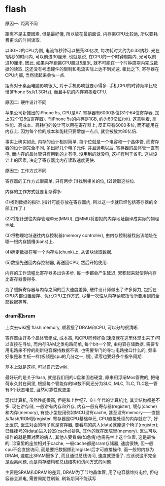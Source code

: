# flash

原因一: 距离不同

距离不是主要因素, 但是最好懂, 所以放在最前面说. 内存离CPU比较远, 所以要耗费更长的时间读取.

以3GHz的CPU为例, 电流每秒钟可以振荡30亿次, 每次耗时大约为0.33纳秒. 光在1纳秒的时间内, 可以前进30厘米. 也就是说, 在CPU的一个时钟周期内, 光可以前进10厘米. 因此, 如果内存距离CPU超过5厘米, 就不可能在一个时钟周期内完成数据的读取, 这还没有考虑硬件的限制和电流实际上达不到光速. 相比之下, 寄存器在CPU内部, 当然读起来会快一点.

距离对于桌面电脑影响很大, 对于手机影响就要小得多. 手机CPU的时钟频率比较慢(iPhone 5s为1.3GHz), 而且手机的内存紧挨着CPU.

原因二: 硬件设计不同

苹果公司新推出的iPhone 5s, CPU是A7, 寄存器有6000多位(31个64位寄存器, 加上32个128位寄存器). 而iPhone 5s的内存是1GB, 约为80亿位(bit). 这意味着, 高性能、高成本、高耗电的设计可以用在寄存器上, 反正只有6000多位, 而不能用在内存上. 因为每个位的成本和能耗只要增加一点点, 就会被放大80亿倍.

事实上确实如此, 内存的设计相对简单, 每个位就是一个电容和一个晶体管, 而寄存器的设计则完全不同, 多出好几个电子元件. 并且通电以后, 寄存器的晶体管一直有电, 而内存的晶体管只有用到的才有电, 没用到的就没电, 这样有利于省电. 这些设计上的因素, 决定了寄存器比内存读取速度更快.

原因三: 工作方式不同

寄存器的工作方式很简单, 只有两步:(1)找到相关的位, (2)读取这些位.

内存的工作方式就要复杂得多:

(1)找到数据的指针.(指针可能存放在寄存器内, 所以这一步就已经包括寄存器的全部工作了.)

(2)将指针送往内存管理单元(MMU), 由MMU将虚拟的内存地址翻译成实际的物理地址.

(3)将物理地址送往内存控制器(memory controller), 由内存控制器找出该地址在哪一根内存插槽(bank)上.

(4)确定数据在哪一个内存块(chunk)上, 从该块读取数据.

(5)数据先送回内存控制器, 再送回CPU, 然后开始使用.

内存的工作流程比寄存器多出许多步. 每一步都会产生延迟, 累积起来就使得内存比寄存器慢得多.

为了缓解寄存器与内存之间的巨大速度差异, 硬件设计师做出了许多努力, 包括在CPU内部设置缓存、优化CPU工作方式, 尽量一次性从内存读取指令所要用到的全部数据等等.

### dram和sram

上次去wiki搜 flash memory, 顺着搜了DRAM和CPU, 可以分的很清晰.

寄存器由好多个晶体管组成, 成本高, 和CPU同频好象(速度就在这里体现出来了)可以直接在寻址, 而内存RAM之类电路简单, 每个bit一个管, 由电容存储数据, 需要专用电路来不停的刷新电容保持数据不丢, 也需要专门的寻址电路接口什么的, 频率好象是和主板一样(板频是cpu的几分之一, 慢), 读写也要好多个指令周期.

基本上就是这样, 可以自己去wiki.

最好玩的是关于flash, 就是我们用的U盘和固态硬盘, 原来用浮闸Mos管做的, 把电荷永久封在闸里, 根据每个管能存的bit数不同还分为SLC, MLC, TLC, TLC是一管有3个状态电位, 当然可靠性就更差

现代计算机, 虽然性能很高, 但是和上世纪7、8十年代的计算机比, 其实结构都差不多. 现在讲存储, 一般讲有内存和外存, 内存一般有寄存器(register), 缓存(cache)和内存(memory), 有些小型应用例如MCU没有cache, 甚至没有memory——直接从flash/ROM到register. 寄存器是CPU基础单元, CPU直接处理的内存就它了, 好比医院, 医生对面的椅子就是寄存器, 要看病的病人(data)就座这个椅子(register); 已经挂号的(data)进入诊室(cache)排队, 其他的就在医院里(memory). 医生可以操作的就是面对面的病人, 其他人要看病(如急病)也需先坐上这个位置, 这是最快的. 诊室里的座位相对于cache, 一般cache都是sram存储器, 速度很快, 但一般cpu不会直接访问, 而是要把数据挪到register后才可直接操作, 而一般的内存为DRAM, 速度比SRAM慢多了, 而且通过总线访问, 速度就更慢了.
应该说这不完全是距离问题, 而是内存结构和总线结构和访问方式的问题.

主要是SRAM和DRAM的差异, DRAM为了节约晶体管, 用了电容器维持电位, 但电容器会漏电, 需要周期性刷新, 刷新期间不能读写

